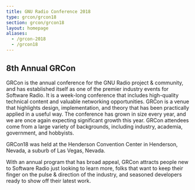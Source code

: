 ```yaml
---
title: GNU Radio Conference 2018
type: grcon/grcon18
section: grcon/grcon18
layout: homepage
aliases:
  - /grcon-2018
  - /grcon18
---
```

## 8th Annual GRCon

GRCon is the annual conference for the GNU Radio project & community, and has established itself as one of the premier industry events for Software Radio. It is a week-long conference that includes high-quality technical content and valuable networking opportunities. GRCon is a venue that highlights design, implementation, and theory that has been practically applied in a useful way. The conference has grown in size every year, and we are once again expecting significant growth this year. GRCon attendees come from a large variety of backgrounds, including industry, academia, government, and hobbyists.

GRCon18 was held at the Henderson Convention Center in Henderson, Nevada, a suburb of Las Vegas, Nevada.

With an annual program that has broad appeal, GRCon attracts people new to Software Radio just looking to learn more, folks that want to keep their finger on the pulse & direction of the industry, and seasoned developers ready to show off their latest work.
